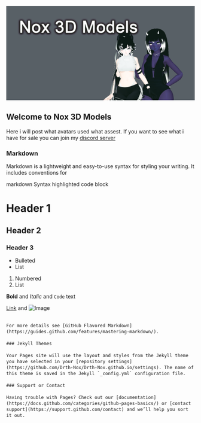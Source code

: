 ![Image](https://github.com/Drth-Nox/Drth-Nox.github.io/blob/main/wellok.png)
## Welcome to Nox 3D Models

Here i will post what avatars used what assest. If you want to see what i have for sale you can join my [discord server](https://discord.gg/p3RKKSa)

### Markdown

Markdown is a lightweight and easy-to-use syntax for styling your writing. It includes conventions for

markdown
Syntax highlighted code block

# Header 1
## Header 2
### Header 3

- Bulleted
- List

1. Numbered
2. List

**Bold** and _Italic_ and `Code` text

[Link](url) and ![Image](src)
```

For more details see [GitHub Flavored Markdown](https://guides.github.com/features/mastering-markdown/).

### Jekyll Themes

Your Pages site will use the layout and styles from the Jekyll theme you have selected in your [repository settings](https://github.com/Drth-Nox/Drth-Nox.github.io/settings). The name of this theme is saved in the Jekyll `_config.yml` configuration file.

### Support or Contact

Having trouble with Pages? Check out our [documentation](https://docs.github.com/categories/github-pages-basics/) or [contact support](https://support.github.com/contact) and we’ll help you sort it out.

